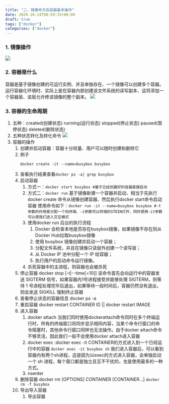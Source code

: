 ```yaml
---
title: "二、镜像命令及容器基本操作"
date: 2020-10-24T08:59:33+08:00
draft: true
tags: ["docker"]
categories: ["docker"]
---
```

### 1. 镜像操作
![](/images/docker/0003.png)

### 2. 容器是什么
容器是基于镜像创建的可运行实例、并且单独存在、一个镜像可以创建多个容器。运行容器化环境时、实际上是在容器内部创建该文件系统的读写副本、这将添加一个容器层、该层允许修该镜像的整个副本。
![](/images/docker/0004.jpeg)

### 3. 容器的生命周期
1. 五种：created(创建状态) running(运行状态) stopped(停止状态) paused(暂停状态) deleted(删除状态)
2. 五种状态转化及转化命令
![](/images/docker/0005.jpeg)
3. 容器的操作
	1. 创建并启动容器：容器十分轻量、用户可以随时创建和删除它
	2. 例子
		```shell
		docker create -it --name=busybox busybox
        ```
    3. 查看执行结果查看`docker ps -a| grep busybox`
    4. 启动容器
    	1. 方式一：`docker start busybox #基于已经创建好的容器直接启动` 
    	2. 方式二：`docker run` 基于镜像新建一个容器并启动、相当于先执行docker create 命令从镜像创建容器、然后执行docker start命令启动容器
    	使用命令如下：`docker run -it --name=busybox busybox #-t参数的作用是分配一个伪终端、-i参数可以终端的STDIN打开、同时使用-it参数可以使我们进入交互模式` 
   		3. 使用docker run 后台的执行流程
   			1. Docker 会检查本地是否存在busybox镜像，如果镜像不存在则从Docker Hub拉取busybox镜像
   			2. 使用 busybox 镜像创建并启动一个容器；
   			3. 分配文件系统，并且在镜像只读层外创建一个读写层；
   			4. 从 Docker IP 池中分配一个 IP 给容器；
   			5. 执行用户的启动命令运行镜像。
   		4. 杀死容器中的主进程，则容器也会被杀死
   	5. 停止容器 docker stop [-t|--time[=10]] 该命令首先会向运行中的容器发送 SIGTERM 信号，如果容器内1号进程接受并能够处理 SIGTERM，则等待 1 号进程处理完毕后退出，如果等待一段时间后，容器仍然没有退出，则会发送 SIGKILL 强制终止容器
   	6. 查看停止状态的容器信息 docker ps -a
   	7. 重启容器 docker restart CONTAINER ID || docker restart IMAGE
   	8. 进入容器
   		1. docker attach 当我们同时使用dockerattach命令同时在多个终端运行时，所有的终端窗口将同步显示相同内容，当某个命令行窗口的命令阻塞时，其他命令行窗口同样也无法操作。由于docker attach命令不够灵活，因此我们一般不会使用docker attach进入容器
   		2. docker exec :docker exec -it CONTAINER的方式进入到一个已经运行中的容器 `docker exec -it busybox sh` 我们进入容器后，可以看到容器内有两个sh进程，这是因为以exec的方式进入容器，会单独启动一个 sh 进程，每个窗口都是独立且互不干扰的，也是使用最多的一种方式。
   		3. nsenter
   	9. 删除容器 docker rm [OPTIONS] CONTAINER [CONTAINER...] `docker rm -f busybox`
   	10. 导出导入容器
   		1. 导出容器 